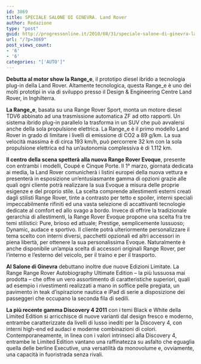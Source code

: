 ```yaml
---
id: 3869
title: SPECIALE SALONE DI GINEVRA. Land Rover
author: Redazione
type: "post"
guid: http://progressonline.it/2010/08/31/speciale-salone-di-ginevra-land-rover/
url: "/?p=3869"
post_views_count:
- '6'
- '6'
categories: "['AUTO']"
---
```


**Debutta al motor show la Range\_e**, il prototipo diesel ibrido a tecnologia plug-in della Land Rover. Altamente tecnologica, questa Range\_e è uno dei molti prototipi in via di sviluppo presso il Design &amp; Engineering Centre Land Rover, in Inghilterra.

**La Range\_e**, basata su una Range Rover Sport, monta un motore diesel TDV6 abbinato ad una trasmissione automatica ZF ad otto rapporti. Un sistema ibrido plug-in parallelo la trasforma in un SUV che può avvalersi anche della sola propulsione elettrica. La Range\_e è il primo modello Land Rover in grado di limitare i livelli di emissione di CO2 a 89 g/km. La sua velocità massima è di circa 193 km/h, può percorrere 32 km con la sola propulsione elettrica ed ha un’autonomia complessiva è di 1.112 km.

**Il centro della scena spetterà alla nuova Range Rover Evoque**, presente con entrambi i modelli, Coupé e Cinque Porte. Il 1° marzo, giornata dedicata ai media, la Land Rover comunicherà i listini europei della nuova vettura e presenterà in esposizione un’entusiasmante gamma di opzioni grazie alle quali ogni cliente potrà realizzare la sua Evoque a misura delle proprie esigenze e del proprio stile. La scelta comprende allestimenti esterni creati dagli stilisti Range Rover, tinte a contrasto per tetto e spoiler, interni speciali impeccabilmente rifiniti ed una vasta selezione di accattivanti tecnologie dedicate al comfort ed allo svago a bordo. Invece di offrire la tradizionale gerarchia di allestimenti, la Range Rover Evoque propone una scelta fra tre temi stilistici: Pure, brioso ed attuale; Prestige, semplicemente lussuoso; Dynamic, audace e sportivo. Il cliente potrà ulteriormente personalizzare il tema scelto con interni diversi, pacchetti opzionali ed altri accessori in piena libertà, per ottenere la sua personalissima Evoque. Naturalmente è anche disponibile un’ampia scelta di accessori originali Range Rover, per l’interno e l’esterno del veicolo, per il traino e per il trasporto.

**Al Salone di Ginevra** debuttano inoltre due nuove Edizioni Limitate. La Range Range Rover Autobiography Ultimate Edition – la più lussuosa mai prodotta – che offre un vero assortimento di caratteristiche superiori, quali ad esempio i rivestimenti realizzati a mano in soffice pelle pregiata, un pavimento in teak d’ispirazione nautica e iPad di serie a disposizione dei passeggeri che occupano la seconda fila di sedili.

**La più recente gamma Discovery 4 2011** con i temi Black e White della Limited Edition si arricchisce di nuove varianti dal design fresco e moderno, entrambe caratterizzate da livelli di lusso inediti per la Discovery 4, con interni high-end ed audaci e moderne combinazioni di colori. Contemporaneamente, in linea con i valori intrinseci alla Discovery 4, entrambe le Limited Edition vantano una raffinatezza su asfalto che eguaglia quella delle berline Executive, una versatilità da monovolume e, ovviamente, una capacità in fuoristrada senza rivali.